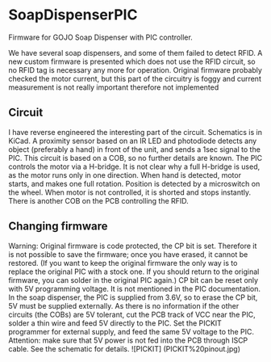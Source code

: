 # SoapDispenserPIC
Firmware for GOJO Soap Dispenser with PIC controller.

We have several soap dispensers, and some of them failed to detect RFID. A new custom firmware is presented which does not use the RFID circuit, so no RFID tag is necessary any more for operation.
Original firmware probably checked the motor current, but this part of the circuitry is foggy and current measurement is not really important therefore not implemented

## Circuit
I have reverse engineered the interesting part of the circuit. Schematics is in KiCad.
A proximity sensor based on an IR LED and photodiode detects any object (preferably a hand) in front of the unit, and sends a 1sec signal to the PIC. This circuit is based on a COB, so no further details are known.
The PIC controls the motor via a H-bridge. It is not clear why a full H-bridge is used, as the motor runs only in one direction. When hand is detected, motor starts, and makes one full rotation. Position is detected by a microswitch on the wheel. When motor is not controlled, it is shorted and stops instantly.
There is another COB on the PCB controlling the RFID.

## Changing firmware
Warning: Original firmware is code protected, the CP bit is set. Therefore it is not possible to save the firmware; once you have erased, it cannot be restored. (If you want to keep the original firmware the only way is to replace the original PIC with a stock one. If you should return to the original firmware, you can solder in the original PIC again.)
CP bit can be reset only with 5V programming voltage. It is not mentioned in the PIC documentation. In the soap dispenser, the PIC is supplied from 3.6V, so to erase the CP bit, 5V must be supplied externally. As there is no information if the other circuits (the COBs) are 5V tolerant, cut the PCB track of VCC near the PIC, solder a thin wire and feed 5V directly to the PIC. Set the PICKIT programmer for external supply, and feed the same 5V voltage to the PIC. Attention: make sure that 5V power is not fed into the PCB through ISCP cable. See the schematic for details.
![PICKIT] (PICKIT%20pinout.jpg)
